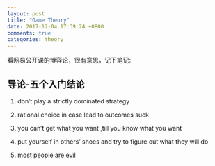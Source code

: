 ```yaml
---
layout: post
title: "Game Theory"
date: 2017-12-04 17:39:24 +0800
comments: true
categories: theory
---
```


看网易公开课的博弈论，很有意思，记下笔记:

## 导论-五个入门结论

1.  don’t play a strictly dominated strategy

2.  rational choice in case lead to outcomes suck

3.  you can’t get what you want ,till you know what you want

4.  put yourself in others’ shoes and try to figure out what they will do

5.  most people are evil
